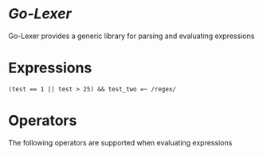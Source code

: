 ***Go-Lexer***
========

Go-Lexer provides a generic library for parsing and evaluating expressions


****Expressions****
==========

```shell
(test == 1 || test > 25) && test_two =~ /regex/
```

****Operators****
=======
The following operators are supported when evaluating expressions
